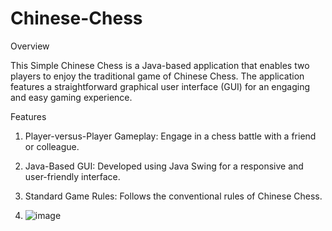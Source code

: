 # Chinese-Chess

Overview

This Simple Chinese Chess is a Java-based application that enables two players to enjoy the traditional game of Chinese Chess. The application features a straightforward graphical user interface (GUI) for an engaging and easy gaming experience.

Features

1. Player-versus-Player Gameplay: Engage in a chess battle with a friend or colleague.
2. Java-Based GUI: Developed using Java Swing for a responsive and user-friendly interface.
3. Standard Game Rules: Follows the conventional rules of Chinese Chess.

4. ![image](https://github.com/SHUANGBRO888/Chinese-Chess/assets/110591410/08da9a62-d91f-41d7-8acb-1a50692864ca)

